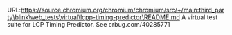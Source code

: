 URL:https://source.chromium.org/chromium/chromium/src/+/main:third_party\blink\web_tests\virtual\lcpp-timing-predictor\README.md
A virtual test suite for LCP Timing Predictor.
See crbug.com/40285771
